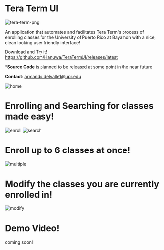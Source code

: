 # Tera Term UI

![tera-term-png](https://github.com/Hanuwa/TeraTermUI/assets/109267068/75fa1c89-80e7-40a8-b393-0a0931f3a111)

An application that automates and facilitates Tera Term's process of enrolling classes for the University of Puerto Rico at Bayamon with a nice, clean looking user friendly interface!

Download and Try it!
https://github.com/Hanuwa/TeraTermUI/releases/latest

***Source Code** is planned to be released at some point in the near future

**Contact**: armando.delvalle1@upr.edu

![home](https://github.com/Hanuwa/TeraTermUI/assets/109267068/c908a96b-bf50-44f6-9e7f-bf704a3bc31f)

# Enrolling and Searching for classes made easy!

![enroll](https://github.com/Hanuwa/TeraTermUI/assets/109267068/9ac4e53c-7418-4318-a9e0-2f14dad1f230)
![search](https://github.com/Hanuwa/TeraTermUI/assets/109267068/9a4134b7-6e6c-4157-9607-08a6ffa591cc)

# Enroll up to 6 classes at once!

![multiple](https://github.com/Hanuwa/TeraTermUI/assets/109267068/b3ecdbde-a707-4450-97ef-a8a97498e6b0)

# Modify the classes you are currently enrolled in!

![modify](https://github.com/Hanuwa/TeraTermUI/assets/109267068/2ad52ae5-fbdf-4727-adfc-f8835117bc96)

# Demo Video!

coming soon!

